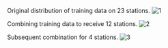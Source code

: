 Original distribution of training data on 23 stations.
![1](https://user-images.githubusercontent.com/95985190/145693820-2751f467-cd1d-4079-b9a6-e1d81dbad4fc.PNG)

Combining training data to receive 12 stations.
![2](https://user-images.githubusercontent.com/95985190/145693821-0700c4f5-12a7-4d38-8ec2-a1d4af7903ad.PNG)

Subsequent combination for 4 stations.
![3](https://user-images.githubusercontent.com/95985190/145693822-3ef063dd-9058-4617-8757-e1e75117019d.PNG)

